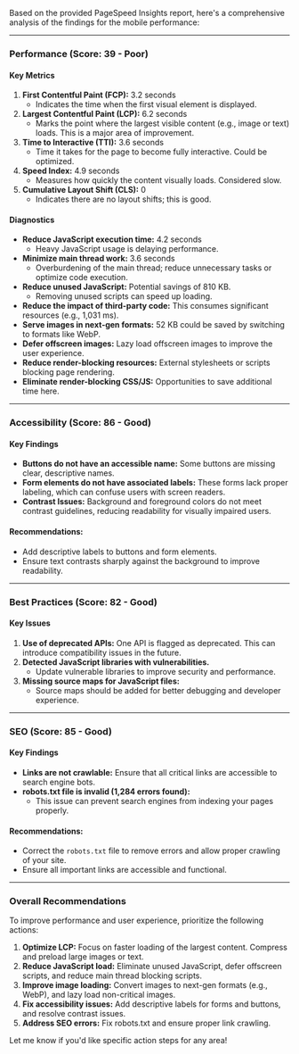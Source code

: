 Based on the provided PageSpeed Insights report, here's a comprehensive analysis of the findings for the mobile performance:

---

### **Performance (Score: 39 - Poor)**

#### **Key Metrics**
1. **First Contentful Paint (FCP):** 3.2 seconds
   - Indicates the time when the first visual element is displayed.
2. **Largest Contentful Paint (LCP):** 6.2 seconds
   - Marks the point where the largest visible content (e.g., image or text) loads. This is a major area of improvement.
3. **Time to Interactive (TTI):** 3.6 seconds
   - Time it takes for the page to become fully interactive. Could be optimized.
4. **Speed Index:** 4.9 seconds
   - Measures how quickly the content visually loads. Considered slow.
5. **Cumulative Layout Shift (CLS):** 0
   - Indicates there are no layout shifts; this is good.

#### **Diagnostics**
- **Reduce JavaScript execution time:** 4.2 seconds
   - Heavy JavaScript usage is delaying performance.
- **Minimize main thread work:** 3.6 seconds
   - Overburdening of the main thread; reduce unnecessary tasks or optimize code execution.
- **Reduce unused JavaScript:** Potential savings of 810 KB.
   - Removing unused scripts can speed up loading.
- **Reduce the impact of third-party code:** This consumes significant resources (e.g., 1,031 ms).
- **Serve images in next-gen formats:** 52 KB could be saved by switching to formats like WebP.
- **Defer offscreen images:** Lazy load offscreen images to improve the user experience.
- **Reduce render-blocking resources:** External stylesheets or scripts blocking page rendering.
- **Eliminate render-blocking CSS/JS:** Opportunities to save additional time here.

---

### **Accessibility (Score: 86 - Good)**

#### **Key Findings**
- **Buttons do not have an accessible name:** Some buttons are missing clear, descriptive names.
- **Form elements do not have associated labels:** These forms lack proper labeling, which can confuse users with screen readers.
- **Contrast Issues:** Background and foreground colors do not meet contrast guidelines, reducing readability for visually impaired users.

#### Recommendations:
- Add descriptive labels to buttons and form elements.
- Ensure text contrasts sharply against the background to improve readability.

---

### **Best Practices (Score: 82 - Good)**

#### **Key Issues**
1. **Use of deprecated APIs:** One API is flagged as deprecated. This can introduce compatibility issues in the future.
2. **Detected JavaScript libraries with vulnerabilities.**
   - Update vulnerable libraries to improve security and performance.
3. **Missing source maps for JavaScript files:**
   - Source maps should be added for better debugging and developer experience.

---

### **SEO (Score: 85 - Good)**

#### **Key Findings**
- **Links are not crawlable:** Ensure that all critical links are accessible to search engine bots.
- **robots.txt file is invalid (1,284 errors found):**
   - This issue can prevent search engines from indexing your pages properly.

#### Recommendations:
- Correct the `robots.txt` file to remove errors and allow proper crawling of your site.
- Ensure all important links are accessible and functional.

---

### **Overall Recommendations**
To improve performance and user experience, prioritize the following actions:
1. **Optimize LCP:** Focus on faster loading of the largest content. Compress and preload large images or text.
2. **Reduce JavaScript load:** Eliminate unused JavaScript, defer offscreen scripts, and reduce main thread blocking scripts.
3. **Improve image loading:** Convert images to next-gen formats (e.g., WebP), and lazy load non-critical images.
4. **Fix accessibility issues:** Add descriptive labels for forms and buttons, and resolve contrast issues.
5. **Address SEO errors:** Fix robots.txt and ensure proper link crawling.

Let me know if you'd like specific action steps for any area!

